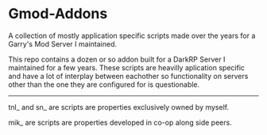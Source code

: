 # Gmod-Addons
                                                            
A collection of mostly application specific scripts made over the years for a Garry's Mod Server I maintained. 

This repo contains a dozen or so addon built for a DarkRP Server I maintained for a few years. These scripts are heavilly aplication specific and have a lot of interplay between eachother so functionality on servers other than the one they are configured for is questionable.

------------------------------------------------------------------------------------------------------------------------------------------

tnl_ and sn_ are scripts are properties exclusively owned by myself.

mik_ are scripts are properties developed in co-op along side peers.
